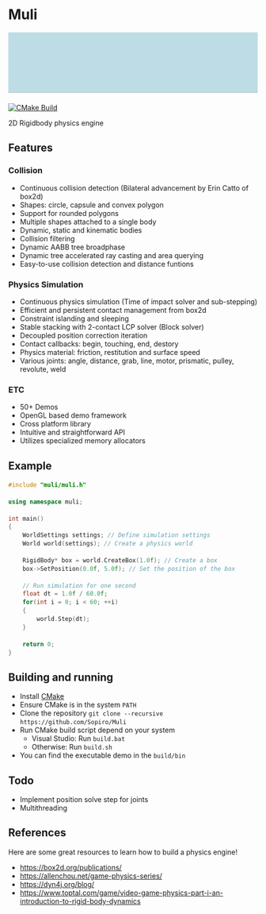 # Muli

![logo](.github/logo.gif)

[![CMake Build](https://github.com/Sopiro/Muli/actions/workflows/cmake_build.yml/badge.svg)](https://github.com/Sopiro/Muli/actions/workflows/cmake_build.yml)

2D Rigidbody physics engine

## Features  

### Collision  
  - Continuous collision detection (Bilateral advancement by Erin Catto of box2d)
  - Shapes: circle, capsule and convex polygon
  - Support for rounded polygons
  - Multiple shapes attached to a single body
  - Dynamic, static and kinematic bodies
  - Collision filtering
  - Dynamic AABB tree broadphase
  - Dynamic tree accelerated ray casting and area querying
  - Easy-to-use collision detection and distance funtions
  
### Physics Simulation
  - Continuous physics simulation (Time of impact solver and sub-stepping)  
  - Efficient and persistent contact management from box2d
  - Constraint islanding and sleeping
  - Stable stacking with 2-contact LCP solver (Block solver)
  - Decoupled position correction iteration
  - Contact callbacks: begin, touching, end, destory
  - Physics material: friction, restitution and surface speed
  - Various joints: angle, distance, grab, line, motor, prismatic, pulley, revolute, weld
  
### ETC
  - 50+ Demos
  - OpenGL based demo framework
  - Cross platform library
  - Intuitive and straightforward API
  - Utilizes specialized memory allocators
  
## Example
```c++
#include "muli/muli.h"

using namespace muli;

int main()
{
    WorldSettings settings; // Define simulation settings
    World world(settings); // Create a physics world
  
    RigidBody* box = world.CreateBox(1.0f); // Create a box
    box->SetPosition(0.0f, 5.0f); // Set the position of the box
  
    // Run simulation for one second
    float dt = 1.0f / 60.0f;
    for(int i = 0; i < 60; ++i)
    {
        world.Step(dt);
    }
  
    return 0;
}
```

## Building and running
- Install [CMake](https://cmake.org/install/)
- Ensure CMake is in the system `PATH`
- Clone the repository `git clone --recursive https://github.com/Sopiro/Muli`
- Run CMake build script depend on your system
  - Visual Studio: Run `build.bat`
  - Otherwise: Run `build.sh`
- You can find the executable demo in the `build/bin`

## Todo
- Implement position solve step for joints  
- Multithreading

## References
Here are some great resources to learn how to build a physics engine!
- https://box2d.org/publications/
- https://allenchou.net/game-physics-series/
- https://dyn4j.org/blog/
- https://www.toptal.com/game/video-game-physics-part-i-an-introduction-to-rigid-body-dynamics
